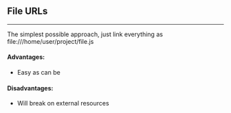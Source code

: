 ## File URLs

***

The simplest possible approach, just link everything as file:///home/user/project/file.js

#### Advantages:

 * Easy as can be

####  Disadvantages:

 * Will break on external resources

